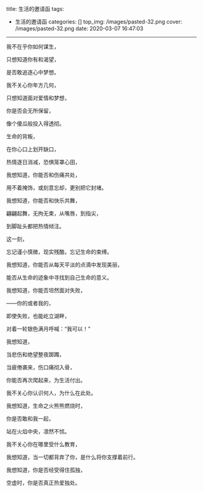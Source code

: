 title: 生活的邀请函
tags:
  - 生活的邀请函
categories: []
top_img: /images/pasted-32.png
cover: /images/pasted-32.png
date: 2020-03-07 16:47:03
---
我不在乎你如何谋生，


只想知道你有和渴望，
<!-- more -->
是否敢追逐心中梦想。

我不关心你年方几何，

只想知道面对爱情和梦想，

你是否会无所保留，

像个傻瓜般投入得透彻。

生命的背叛，

在你心口上划开缺口，

热情逐日消减，恐惧笼罩心田，

我想知道，你能否和伤痛共处，

用不着掩饰，或刻意忘却，更别把它封堵。

我想知道，你能否和快乐共舞，

翩翩起舞，无拘无束，从嘴唇，到指尖，

到脚趾头都把热情倾注。

这一刻，

忘记谨小慎微，现实残酷，忘记生命的束缚。

我想知道，你能否从每天平淡的点滴中发现美丽，

能否从生命的迹象中寻找到自己生命的意义。

我想知道，你能否坦然面对失败，

——你的或者我的，

即使失败，也能屹立湖畔，

对着一轮银色满月呼喊：“我可以！”

我想知道，

当悲伤和绝望整夜踯躅，

当疲倦袭来，伤口痛彻入骨，

你能否再次爬起来，为生活付出。

我不关心你认识何人，为什么在此处。

我想知道，生命之火熊熊燃烧时，

你是否敢和我一起，

站在火焰中央，凛然不怵。

我不关心你在哪里受什么教育，

我想知道，当一切都背弃了你，是什么将你支撑着前行。

我想知道，你是否经受得住孤独，

空虚时，你是否真正热爱独处。
